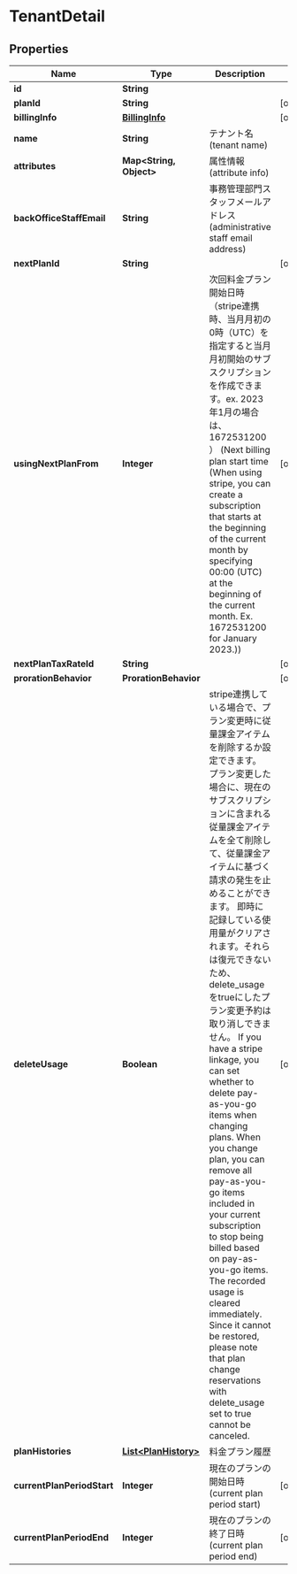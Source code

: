 

# TenantDetail


## Properties

| Name | Type | Description | Notes |
|------------ | ------------- | ------------- | -------------|
|**id** | **String** |  |  |
|**planId** | **String** |  |  [optional] |
|**billingInfo** | [**BillingInfo**](BillingInfo.md) |  |  [optional] |
|**name** | **String** | テナント名(tenant name) |  |
|**attributes** | **Map&lt;String, Object&gt;** | 属性情報(attribute info) |  |
|**backOfficeStaffEmail** | **String** | 事務管理部門スタッフメールアドレス(administrative staff email address) |  |
|**nextPlanId** | **String** |  |  [optional] |
|**usingNextPlanFrom** | **Integer** | 次回料金プラン開始日時（stripe連携時、当月月初の0時（UTC）を指定すると当月月初開始のサブスクリプションを作成できます。ex. 2023年1月の場合は、1672531200 ） (Next billing plan start time (When using stripe, you can create a subscription that starts at the beginning of the current month by specifying 00:00 (UTC) at the beginning of the current month. Ex. 1672531200 for January 2023.))  |  [optional] |
|**nextPlanTaxRateId** | **String** |  |  [optional] |
|**prorationBehavior** | **ProrationBehavior** |  |  [optional] |
|**deleteUsage** | **Boolean** | stripe連携している場合で、プラン変更時に従量課金アイテムを削除するか設定できます。 プラン変更した場合に、現在のサブスクリプションに含まれる従量課金アイテムを全て削除して、従量課金アイテムに基づく請求の発生を止めることができます。 即時に記録している使用量がクリアされます。それらは復元できないため、delete_usageをtrueにしたプラン変更予約は取り消しできません。  If you have a stripe linkage,  you can set whether to delete pay-as-you-go items when changing plans. When you change plan, you can remove all pay-as-you-go items included in your current subscription to stop being billed based on pay-as-you-go items. The recorded usage is cleared immediately. Since it cannot be restored, please note that plan change reservations with delete_usage set to true cannot be canceled.  |  [optional] |
|**planHistories** | [**List&lt;PlanHistory&gt;**](PlanHistory.md) | 料金プラン履歴 |  |
|**currentPlanPeriodStart** | **Integer** | 現在のプランの開始日時(current plan period start) |  [optional] |
|**currentPlanPeriodEnd** | **Integer** | 現在のプランの終了日時(current plan period end) |  [optional] |



